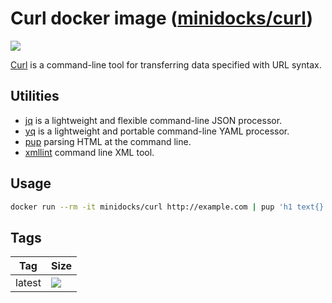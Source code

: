 Curl docker image ([minidocks/curl](https://hub.docker.com/r/minidocks/curl))
=============================================================================

![](https://upload.wikimedia.org/wikipedia/commons/thumb/8/8a/Curl-logo.svg/200px-Curl-logo.svg.png)

[Curl](https://curl.haxx.se/) is a command-line tool for transferring data
specified with URL syntax.

Utilities
---------

- [jq](https://stedolan.github.io/jq/) is a lightweight and flexible
  command-line JSON processor.
- [yq](https://mikefarah.gitbook.io/yq) is a lightweight and portable
  command-line YAML processor.
- [pup](https://github.com/ericchiang/pup) parsing HTML at the command line.
- [xmllint](https://gnome.pages.gitlab.gnome.org/libxml2/xmllint.html) command
  line XML tool.

Usage
-----

```bash
docker run --rm -it minidocks/curl http://example.com | pup 'h1 text{}'
```

Tags
----

| Tag     | Size                                                                                                         |
|---------|--------------------------------------------------------------------------------------------------------------|
| latest | ![](https://img.shields.io/docker/image-size/minidocks/curl/latest?style=flat-square&logo=docker&label=size) |
